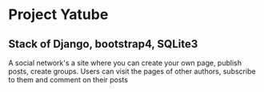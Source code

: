 # Project Yatube
## Stack of Django, bootstrap4, SQLite3

A social network's a site where you can create your own page, publish posts, create groups. Users can visit the pages of other authors, subscribe to them and comment on their posts
